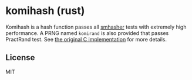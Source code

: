 
komihash (rust)
==================

Komihash is a hash function passes all [smhasher] tests with extremely 
high performance. A PRNG named `komirand` is also provided that passes
PractRand test. See [the original C implementation] for more details.


License
-------
MIT

[smhasher]: https://github.com/rurban/smhasher
[the original C implementation]: https://github.com/avaneev/komihash

